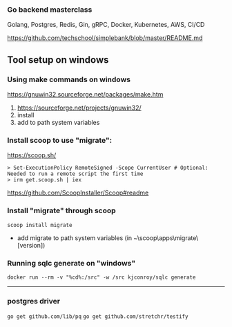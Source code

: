 
### Go backend masterclass
Golang, Postgres, Redis, Gin, gRPC, Docker, Kubernetes, AWS, CI/CD

https://github.com/techschool/simplebank/blob/master/README.md


## Tool setup on windows
### Using make commands on windows

https://gnuwin32.sourceforge.net/packages/make.htm

1. https://sourceforge.net/projects/gnuwin32/
2. install
3. add to path system variables

### Install scoop to use "migrate":
https://scoop.sh/
```
> Set-ExecutionPolicy RemoteSigned -Scope CurrentUser # Optional: Needed to run a remote script the first time
> irm get.scoop.sh | iex
```

https://github.com/ScoopInstaller/Scoop#readme


### Install "migrate" through scoop
` scoop install migrate `
- add migrate to path system variables (in ~\scoop\apps\migrate\ [version])

### Running sqlc generate on "windows"
`docker run --rm -v "%cd%:/src" -w /src kjconroy/sqlc generate`

---

### postgres driver
`go get github.com/lib/pq`
`go get github.com/stretchr/testify`